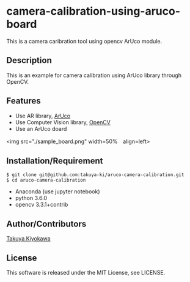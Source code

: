 # camera-calibration-using-aruco-board
This is a camera caribration tool using opencv ArUco module.

## Description

This is an example for camera calibration using ArUco library through OpenCV.

## Features

- Use AR library, [ArUco](https://www.uco.es/investiga/grupos/ava/node/26)
- Use Computer Vision library, [OpenCV](https://opencv.org/)
- Use an ArUco doard

<img src="./sample_board.png" width=50%　align=left>

## Installation/Requirement

	$ git clone git@github.com:takuya-ki/aruco-camera-calibration.git
	$ cd aruco-camera-calibration

- Anaconda (use jupyter notebook)
- python 3.6.0
- opencv 3.3.1+contrib

## Author/Contributors

[Takuya Kiyokawa](http://qiita.com/takuya-ki)

## License
This software is released under the MIT License, see LICENSE.
